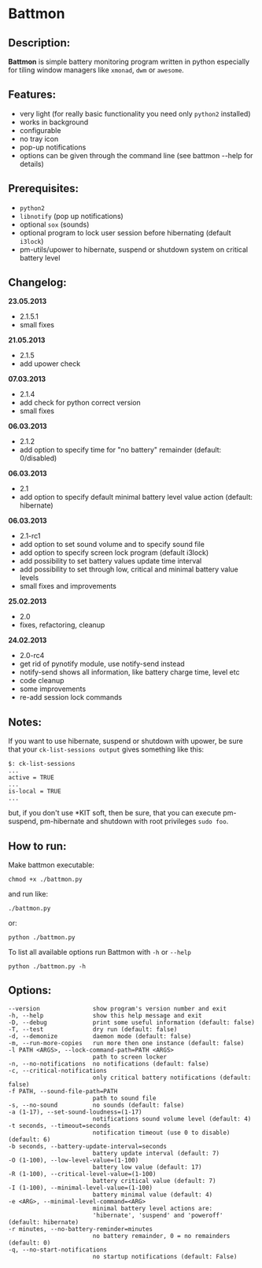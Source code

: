 # Battmon

## Description:
**Battmon** is simple battery monitoring program written in python especially for tiling window managers like `xmonad`, `dwm` or `awesome`.

## Features:
* very light (for really basic functionality you need only `python2` installed)
* works in background
* configurable
* no tray icon
* pop-up notifications
* options can be given through the command line (see battmon --help for details)

## Prerequisites:
* `python2`
* `libnotify` (pop up notifications)
* optional `sox` (sounds)
* optional program to lock user session before hibernating (default `i3lock`)
* pm-utils/upower to hibernate, suspend or shutdown system on critical battery level

## Changelog:
**23.05.2013**
* 2.1.5.1
* small fixes

**21.05.2013**
* 2.1.5
* add upower check

**07.03.2013**
* 2.1.4
* add check for python correct version
* small fixes

**06.03.2013**
* 2.1.2
* add option to specify time for "no battery" remainder (default: 0/disabled)

**06.03.2013**
* 2.1
* add option to specify default minimal battery level value action (default: hibernate)

**06.03.2013**
* 2.1-rc1
* add option to set sound volume and to specify sound file
* add option to specify screen lock program (default i3lock)
* add possibility to set battery values update time interval
* add possibility to set through low, critical and minimal battery value levels
* small fixes and improvements

**25.02.2013**
* 2.0
* fixes, refactoring, cleanup

**24.02.2013**
* 2.0-rc4
* get rid of pynotify module, use notify-send instead
* notify-send shows all information, like battery charge time, level etc
* code cleanup
* some improvements
* re-add session lock commands

## Notes:
If you want to use hibernate, suspend or shutdown with upower, be sure that your `ck-list-sessions output` gives something like this:
 
	$: ck-list-sessions
   	...
   	active = TRUE
   	...
   	is-local = TRUE
   	...

but, if you don't use *KIT soft, then be sure, that you can execute pm-suspend, pm-hibernate and shutdown with root privileges `sudo foo`. 

## How to run:
Make battmon executable:
	
	chmod +x ./battmon.py

and run like:

	./battmon.py 

or:

    python ./battmon.py

To list all available options run Battmon with `-h` or `--help`
	
	python ./battmon.py -h

## Options:

    --version               show program's version number and exit
    -h, --help              show this help message and exit
    -D, --debug             print some useful information (default: false)
    -T, --test              dry run (default: false)
    -d, --demonize          daemon mode (default: false)
    -m, --run-more-copies   run more then one instance (default: false)
    -l PATH <ARGS>, --lock-command-path=PATH <ARGS>
                            path to screen locker
    -n, --no-notifications  no notifications (default: false)
    -c, --critical-notifications
                            only critical battery notifications (default: false)
    -f PATH, --sound-file-path=PATH
                            path to sound file
    -s, --no-sound          no sounds (default: false)
    -a (1-17), --set-sound-loudness=(1-17)
                            notifications sound volume level (default: 4)
    -t seconds, --timeout=seconds
                            notification timeout (use 0 to disable) (default: 6)
    -b seconds, --battery-update-interval=seconds
                            battery update interval (default: 7)
    -O (1-100), --low-level-value=(1-100)
                            battery low value (default: 17)
    -R (1-100), --critical-level-value=(1-100)
                            battery critical value (default: 7)
    -I (1-100), --minimal-level-value=(1-100)
                            battery minimal value (default: 4)
    -e <ARG>, --minimal-level-command=<ARG>
                            minimal battery level actions are:
                            'hibernate', 'suspend' and 'poweroff' (default: hibernate)
    -r minutes, --no-battery-reminder=minutes
                            no battery remainder, 0 = no remainders (default: 0)
    -q, --no-start-notifications
                            no startup notifications (default: False)

